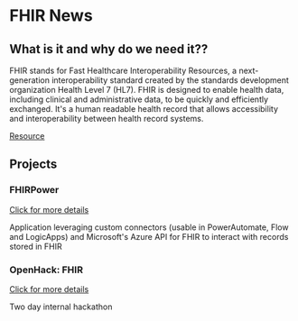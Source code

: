 # FHIR News

## What is it and why do we need it??

FHIR stands for Fast Healthcare Interoperability Resources, a next-generation interoperability standard created by the standards development organization Health Level 7 (HL7). FHIR is designed to enable health data, including clinical and administrative data, to be quickly and efficiently exchanged.
It's a human readable health record that allows accessibility and interoperability between health record systems.

[Resource](https://www.healthit.gov/topic/standards-technology/standards/fhir-fact-sheets)

## Projects

### FHIRPower 
[Click for more details](./FHIRPower)

Application leveraging custom connectors (usable in PowerAutomate, Flow and LogicApps) and Microsoft's Azure API for FHIR to interact with records stored in FHIR

### OpenHack: FHIR
[Click for more details](./Hackathon) 

Two day internal hackathon 

